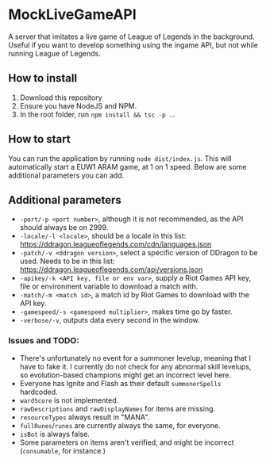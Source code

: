 # MockLiveGameAPI
A server that imitates a live game of League of Legends in the background. Useful if you want to develop something using the ingame API, but not while running League of Legends.

## How to install

1. Download this repository
2. Ensure you have NodeJS and NPM.
3. In the root folder, run `npm install && tsc -p .`.

## How to start

You can run the application by running `node dist/index.js`. This will automatically start a EUW1 ARAM game, at 1 on 1 speed. Below are some additional parameters you can add.

## Additional parameters
- `-port/-p <port number>`, although it is not recommended, as the API should always be on 2999.
- `-locale/-l <locale>`, should be a locale in this list: https://ddragon.leagueoflegends.com/cdn/languages.json
- `-patch/-v <ddragon version>`, select a specific version of DDragon to be used. Needs to be in this list: https://ddragon.leagueoflegends.com/api/versions.json
- `-apikey/-k <API key, file or env var>`, supply a Riot Games API key, file or environment variable to download a match with.
- `-match/-m <match id>`, a match id by Riot Games to download with the API key. 
- `-gamespeed/-s <gamespeed multiplier>`, makes time go by faster.
- `-verbose/-v`, outputs data every second in the window.

### Issues and TODO:
- There's unfortunately no event for a summoner levelup, meaning that I have to fake it. I currently do not check for any abnormal skill levelups, so evolution-based champions might get an incorrect level here.
- Everyone has Ignite and Flash as their default `summonerSpells` hardcoded.
- `wardScore` is not implemented.
- `rawDescriptions` and `rawDisplayNames` for items are missing.
- `resourceTypes` always result in "MANA".
- `fullRunes`/`runes` are currently always the same, for everyone.
- `isBot` is always false.
- Some parameters on items aren't verified, and might be incorrect (`consumable`, for instance.)